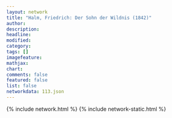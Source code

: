 ```yaml
---
layout: network
title: "Halm, Friedrich: Der Sohn der Wildnis (1842)"
author:
description:
headline:
modified:
category:
tags: []
imagefeature: 
mathjax: 
chart: 
comments: false
featured: false
list: false
networkdata: 113.json
---
```

{% include network.html %}
{% include network-static.html %}
